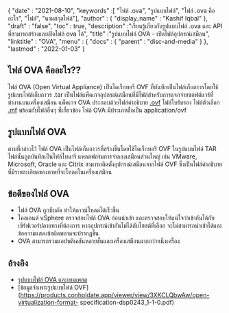 {
  "date" : "2021-08-10",
  "keywords" :[ "ไฟล์ .ova", "รูปแบบไฟล์", "ไฟล์ .ova คืออะไร", "ไฟล์", "นามสกุลไฟล์"],
  "author" : {
    "display_name" : "Kashif Iqbal"
},
  "draft" : "false",
   "toc" : true,
  "description" :"เรียนรู้เกี่ยวกับรูปแบบไฟล์ .ova และ API ที่สามารถสร้างและเปิดไฟล์ ova ได้",
  "title" :"รูปแบบไฟล์ OVA - เปิดไฟล์อุปกรณ์เสมือน",
  "linktitle" : "OVA",
  "menu" : {
    "docs" : {
      "parent" : "disc-and-media"
}
},
  "lastmod" : "2022-01-03"
}

## ไฟล์ OVA คืออะไร??

ไฟล์ OVA (Open Virtual Appliance) เป็นไดเร็กทอรี OVF ที่บันทึกเป็นไฟล์เก็บถาวรโดยใช้รูปแบบไฟล์เก็บถาวร .tar เป็นไฟล์แพ็คเกจอุปกรณ์เสมือนที่มีไฟล์สำหรับการแจกจ่ายซอฟต์แวร์ที่ทำงานบนเครื่องเสมือน แพ็คเกจ OVA ประกอบด้วยไฟล์คำอธิบาย [.ovf](/th/disc-and-media/ovf/) ไฟล์ใบรับรอง ไฟล์ตัวเลือก [.mf](/th/programming/mf/) พร้อมกับไฟล์อื่นๆ ที่เกี่ยวข้อง ไฟล์ OVA มีประเภทสื่อเป็น application/ovf

## รูปแบบไฟล์ OVA

ตามที่กล่าวไว้ ไฟล์ OVA เป็นไฟล์เก็บถาวรที่สร้างขึ้นโดยใช้ไดเร็กทอรี OVF ในรูปแบบไฟล์ TAR ไฟล์นั้นถูกบันทึกเป็นไฟล์ไบนารี แพลตฟอร์มการจำลองเสมือนส่วนใหญ่ เช่น VMware, Microsoft, Oracle และ Citrix สามารถติดตั้งอุปกรณ์เสมือนจากไฟล์ OVF ซึ่งเป็นไฟล์คำอธิบายที่มีรายละเอียดของภาพที่จะโหลดในเครื่องเสมือน

## ข้อดีของไฟล์ OVA

* ไฟล์ OVA ถูกบีบอัด ทำให้ดาวน์โหลดได้เร็วขึ้น
* ไคลเอนต์ vSphere ตรวจสอบไฟล์ OVA ก่อนนำเข้า และตรวจสอบให้แน่ใจว่าเข้ากันได้กับเซิร์ฟเวอร์ปลายทางที่ต้องการ หากอุปกรณ์เข้ากันไม่ได้กับโฮสต์ที่เลือก จะไม่สามารถนำเข้าได้และข้อความแสดงข้อผิดพลาดจะปรากฏขึ้น
* OVA สามารถรวมแอปพลิเคชันหลายชั้นและเครื่องเสมือนมากกว่าหนึ่งเครื่อง

## อ้างอิง

* [รูปแบบไฟล์ OVA และเทมเพลต](https://docs.vmware.com/en/VMware-vSphere/7.0/com.vmware.vsphere.vm_admin.doc/GUID-AE61948B-C2EE-436E-BAFB-3C7209088552.html)
* [ข้อมูลจำเพาะรูปแบบไฟล์ OVF](https://products.conholdate.app/viewer/view/3XKCLQbwAw/open-virtualization-format- specification-dsp0243_1-1-0.pdf)

